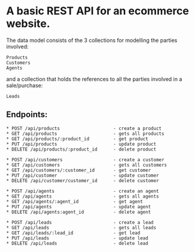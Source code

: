 # A basic REST API for an ecommerce website.

The data model consists of the 3 collections for modelling the parties involved:
```
Products
Customers
Agents
```

and a collection that holds the references to all the parties involved in a sale/purchase:
```
Leads
```

## Endpoints:
```
* POST /api/products 					- create a product
* GET /api/products 					- gets all products
* GET /api/products/:product_id 		- get product
* PUT /api/products 					- update product
* DELETE /api/products/:product_id 		- delete product
```
```
* POST /api/customers 					- create a customer
* GET /api/customers 					- gets all customers
* GET /api/customers/:customer_id		- get customer
* PUT /api/customer 					- update customer
* DELETE /api/customer/customer_id		- delete customer
```
```
* POST /api/agents 						- create an agent
* GET /api/agents 						- gets all agents
* GET /api/agents/:agent_id 			- get agent
* PUT /api/agents 						- update agent
* DELETE /api/agents:agent_id			- delete agent
```
```
* POST /api/leads 						- create a lead
* GET /api/leads 						- gets all leads
* GET /api/leads/:lead_id 				- get lead
* PUT /api/leads 						- update lead
* DELETE /api/leads 					- delete lead
